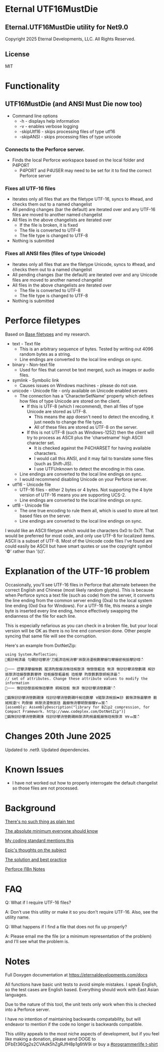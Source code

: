 # Eternal UTF16MustDie 

## Eternal.UTF16MustDie utility for Net9.0
Copyright 2025 Eternal Developments, LLC. All Rights Reserved.

## License

MIT

# Functionality
## UTF16MustDie (and ANSI Must Die now too)

* Command line options
	* -h - displays help information
	* -v - enables verbose logging
	* -skipUtf16 - skips processing files of type utf16
	* -skipANSI - skips processing files of type unicode

### Connects to the Perforce server.
* Finds the local Perforce workspace based on the local folder and P4PORT
   * P4PORT and P4USER may need to be set for it to find the correct Perforce server
   
### Fixes all UTF-16 files

* Iterates only all files that are the filetype UTF-16, syncs to \#head, and checks them out to a named changelist
* All pending changes (bar the default) are iterated over and any UTF-16 files are moved to another named changelist
* All files in the above changelists are iterated over
    * If the file is broken, it is fixed
    * The file is converted to UTF-8
    * The file type is changed to UTF-8
* Nothing is submitted

### Fixes all ANSI files (files of type Unicode)

* Iterates only all files that are the filetype Unicode, syncs to \#head, and checks them out to a named changelist
* All pending changes (bar the default) are iterated over and any Unicode files are moved to another named changelist
* All files in the above changelists are iterated over
    * The file is converted to UTF-8
    * The file type is changed to UTF-8
* Nothing is submitted

# Perforce filetypes

Based on [Base filetypes](https://www.perforce.com/manuals/cmdref/Content/CmdRef/file.types.synopsis.base.html) and my research.

* text - Text file
    * This is an arbitrary sequence of bytes. Tested by writing out 4096 random bytes as a string.
	* Line endings are converted to the local line endings on sync.
* binary - Non-text file
    * Used for files that cannot be text merged, such as images or audio files.
* symlink - Symbolic link
    * Causes issues on Windows machines - please do not use. 
* unicode - Unicode file - only available on Unicode enabled servers
    * The connection has a 'CharacterSetName' property which defines how files of type Unicode are stored on the client.
		* If this is UTF-8 (which I recommend), then all files of type Unicode are stored as UTF-8.
			* This means the app doesn't need to detect the encoding, it just needs to change the file type.
			* All of these files are stored as UTF-8 on the server.
		* If this is not UTF-8 (such as Windows-1252) then the client will try to process as ASCII plus the 'charsetname' high ASCII character set. 
			* It is checked against the P4CHARSET for having available characters. 
			* I would call this ANSI, and it may fail to translate some files (such as Shift-JIS).
			* I use UTFUnknown to detect the encoding in this case.
	* Line endings are converted to the local line endings on sync.
	* I would recommend disabling Unicode on your Perforce server.
* utf16 - Unicode file
    * UTF-16 files - either 2 bytes or 4 bytes. Not supporting the 4 byte version of UTF-16 means you are supporting UCS-2.
	* Line endings are converted to the local line endings on sync.
* utf8 - Unicode file
    * The one true encoding to rule them all, which is used to store all text based files on the server. 
	* Line endings are converted to the local line endings on sync.

I would like an ASCII filetype which would be characters 0x0 to 0x7f. That would be preferred for most code, and only use
UTF-8 for localized items. ASCII is a subset of UTF-8. Most of the Unicode code files I've found are could easily be ASCII but have smart quotes or use the copyright
symbol '©' rather than '(c)'.

# Explanation of the UTF-16 problem

Occasionally, you'll see UTF-16 files in Perforce that alternate between the correct English and Chinese (most likely random glyphs).
This is because when Perforce syncs a text file (such as code) from the server, it converts the line ending from the common server ending (0xa) to the local
system line ending (0xd 0xa for Windows). For a UTF-16 file, this means a single byte is inserted every line ending, hence effectively swapping the 
endianness of the file for each line. 

This is especially nefarious as you can check in a broken file, but your local version will be OK as there is no line end conversion done. Other
people syncing that same file will see the corruption.

Here's an example from DotNetZip:

```
using System.Reflection;
਍甀猀椀渀最 匀礀猀琀攀洀⸀刀甀渀琀椀洀攀⸀䌀漀洀瀀椀氀攀爀匀攀爀瘀椀挀攀猀㬀ഀഀ

਍⼀⼀ 䜀攀渀攀爀愀氀 䤀渀昀漀爀洀愀琀椀漀渀 愀戀漀甀琀 愀渀 愀猀猀攀洀戀氀礀 椀猀 挀漀渀琀爀漀氀氀攀搀 琀栀爀漀甀最栀 琀栀攀 昀漀氀氀漀眀椀渀最ഀഀ
// set of attributes. Change these attribute values to modify the information
਍⼀⼀ 愀猀猀漀挀椀愀琀攀搀 眀椀琀栀 愀渀 愀猀猀攀洀戀氀礀⸀ഀഀ

਍嬀愀猀猀攀洀戀氀礀㨀 䄀猀猀攀洀戀氀礀吀椀琀氀攀⠀∀䤀漀渀椀挀✀猀 䴀愀渀愀最攀搀 䈀娀椀瀀㈀ 昀漀爀 䌀漀洀瀀愀挀琀 䘀爀愀洀攀眀漀爀欀∀⤀崀ഀഀ
[assembly: AssemblyDescription("library for BZip2 compression, for Compact Framework. http://www.codeplex.com/DotNetZip")]
਍嬀愀猀猀攀洀戀氀礀㨀 䄀猀猀攀洀戀氀礀䌀漀渀昀椀最甀爀愀琀椀漀渀⠀∀∀⤀崀ഀഀ
```

# Changes 20th June 2025

Updated to .net9. Updated dependencies.

# Known Issues

* I have not worked out how to properly interrogate the default changelist so those files are not processed.

# Background

[There's no such thing as plain text](https://www.cqse.eu/en/news/blog/no-such-thing-as-plain-text/)

[The absolute minimum everyone should know](https://www.joelonsoftware.com/2003/10/08/the-absolute-minimum-every-software-developer-absolutely-positively-must-know-about-unicode-and-character-sets-no-excuses/)

[My coding standard mentions this](https://eternaldevelopments.com/Home/CodingStandard)

[Epic's thoughts on the subject](https://docs.unrealengine.com/4.26/en-US/ProgrammingAndScripting/ProgrammingWithCPP/UnrealArchitecture/StringHandling/CharacterEncoding/)

[The solution and best practice](https://utf8everywhere.org/)

[Perforce I18n Notes](https://www.perforce.com/perforce/doc.current/user/i18nnotes.txt)

# FAQ

Q: What if I require UTF-16 files?

A: Don't use this utility or make it so you don't require UTF-16. Also, see the utility name.

Q: What happens if I find a file that does not fix up properly?

A: Please email me the file (or a minimum representation of the problem) and I'll see what the problem is.

# Notes

Full Doxygen documentation at https://eternaldevelopments.com/docs

All functions have basic unit tests to avoid simple mistakes. I speak English, so the test cases are English based. Everything
should work with East Asian languages.

Due to the nature of this tool, the unit tests only work when this is checked into a Perforce server.

I have no intention of maintaining backwards compatability, but will endeavor to mention if the code no longer is backwards compatible.

This utility appeals to the most niche aspects of development, but if you feel like making a donation, please send DOGE to DFbEt36Qg2s2CVAdk5hZgRJfH8p1g6tW9i or buy a [#programmerlife t-shirt](https://www.bonfire.com/store/programmer-life/)
